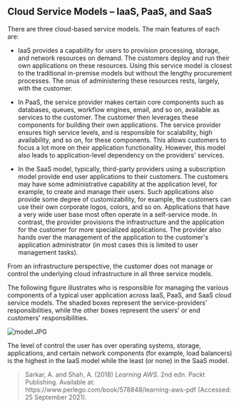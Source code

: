 ## Cloud Service Models – IaaS, PaaS, and SaaS

There are three cloud-based service models. The main features of each are: 

- IaaS provides a capability for users to provision processing, storage, and network resources on demand. The customers deploy and run their own applications on these resources. Using this service model is closest to the traditional in-premise models but without the lengthy procurement processes. The onus of administering these resources rests, largely, with the customer.

- In PaaS, the service provider makes certain core components such as databases, queues, workflow engines, email, and so on, available as services to the customer. The customer then leverages these components for building their own applications. The service provider ensures high service levels, and is responsible for scalability, high availability, and so on, for these components. This allows customers to focus a lot more on their application functionality. However, this model also leads to application-level dependency on the providers' services.

- In the SaaS model, typically, third-party providers using a subscription model provide end user applications to their customers. The customers may have some administrative capability at the application level, for example, to create and manage their users. Such applications also provide some degree of customizability, for example, the customers can use their own corporate logos, colors, and so on. Applications that have a very wide user base most often operate in a self-service mode. In contrast, the provider provisions the infrastructure and the application for the customer for more specialized applications. The provider also hands over the management of the application to the customer's application administrator (in most cases this is limited to user management tasks). 

From an infrastructure perspective, the customer does not manage or control the underlying cloud infrastructure in all three service models.

The following figure illustrates who is responsible for managing the various components of a typical user application across IaaS, PaaS, and SaaS cloud service models. The shaded boxes represent the service-providers' responsibilities, while the other boxes represent the users' or end customers' responsibilities.

![model.JPG](https://cdn.hashnode.com/res/hashnode/image/upload/v1644592842426/pKgYWoI09.jpeg)

The level of control the user has over operating systems, storage, applications, and certain network components (for example, load balancers) is the highest in the IaaS model while the least (or none) in the SaaS model.

><div class="csl-entry">Sarkar, A. and Shah, A. (2018) <i>Learning AWS.</i> 2nd edn. Packt Publishing. Available at: https://www.perlego.com/book/578848/learning-aws-pdf (Accessed: 25 September 2021).</div>